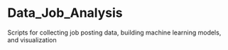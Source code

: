 # Data_Job_Analysis
Scripts for collecting job posting data, building machine learning models, and visualization
